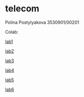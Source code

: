 # telecom

Polina Postylyakova 3530901/00201

Colab:

[lab1](https://colab.research.google.com/github/poletela-na-mars/telecom/blob/master/labs/lab1/lab1.ipynb)

[lab2](https://colab.research.google.com/github/poletela-na-mars/telecom/blob/master/labs/lab2/lab2.ipynb)

[lab3](https://colab.research.google.com/github/poletela-na-mars/telecom/blob/master/labs/lab3/lab3.ipynb)

[lab4](https://colab.research.google.com/github/poletela-na-mars/telecom/blob/master/labs/lab4/lab4.ipynb)

[lab5](https://colab.research.google.com/github/poletela-na-mars/telecom/blob/master/labs/lab5/lab5.ipynb)

[lab6](https://colab.research.google.com/github/poletela-na-mars/telecom/blob/master/labs/lab6/lab6.ipynb)
